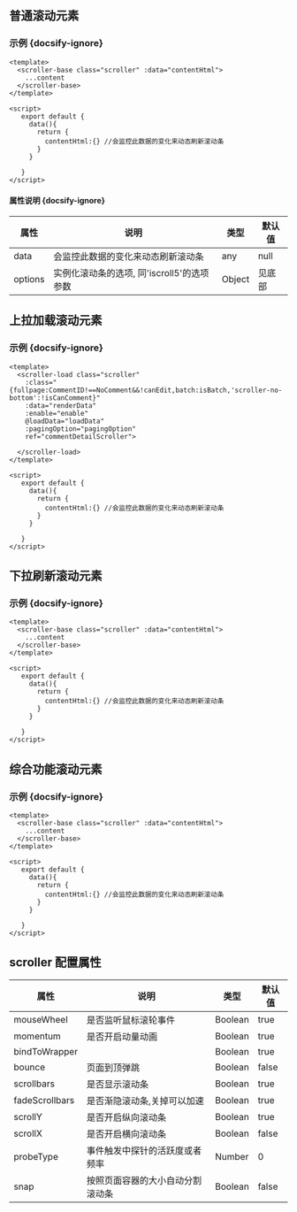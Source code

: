## 普通滚动元素

### 示例 {docsify-ignore}

```
<template>
  <scroller-base class="scroller" :data="contentHtml">
    ...content
  </scroller-base>
</template>

<script>
   export default {
     data(){
       return {
         contentHtml:{} //会监控此数据的变化来动态刷新滚动条
       }
     }

   }
</script>
```

#### 属性说明 {docsify-ignore}

| 属性 | 说明 | 类型 | 默认值 |
| --- | --- | --- | --- |
| data | 会监控此数据的变化来动态刷新滚动条 | any | null |
| options | 实例化滚动条的选项, 同'iscroll5'的选项参数 | Object | 见底部 |

## 上拉加载滚动元素

### 示例 {docsify-ignore}

```
<template>
  <scroller-load class="scroller"
    :class="{fullpage:CommentID!==NoComment&&!canEdit,batch:isBatch,'scroller-no-bottom':!isCanComment}"
    :data="renderData"
    :enable="enable"
    @loadData="loadData"
    :pagingOption="pagingOption"
    ref="commentDetailScroller">

  </scroller-load>
</template>

<script>
   export default {
     data(){
       return {
         contentHtml:{} //会监控此数据的变化来动态刷新滚动条
       }
     }

   }
</script>
```

## 下拉刷新滚动元素

### 示例 {docsify-ignore}

```
<template>
  <scroller-base class="scroller" :data="contentHtml">
    ...content
  </scroller-base>
</template>

<script>
   export default {
     data(){
       return {
         contentHtml:{} //会监控此数据的变化来动态刷新滚动条
       }
     }

   }
</script>
```

## 综合功能滚动元素

### 示例 {docsify-ignore}

```
<template>
  <scroller-base class="scroller" :data="contentHtml">
    ...content
  </scroller-base>
</template>

<script>
   export default {
     data(){
       return {
         contentHtml:{} //会监控此数据的变化来动态刷新滚动条
       }
     }

   }
</script>
```




## scroller 配置属性

| 属性 | 说明 | 类型 | 默认值 |
| --- | --- | --- | --- |
| mouseWheel | 是否监听鼠标滚轮事件 | Boolean | true |
| momentum |   是否开启动量动画  | Boolean | true |
| bindToWrapper |  | Boolean | true |
| bounce | 页面到顶弹跳 | Boolean | false |
| scrollbars | 是否显示滚动条 | Boolean | true |
| fadeScrollbars | 是否渐隐滚动条,关掉可以加速 | Boolean | true |
| scrollY | 是否开启纵向滚动条 | Boolean | true |
| scrollX | 是否开启横向滚动条 | Boolean | false |
| probeType | 事件触发中探针的活跃度或者频率 | Number | 0 |
| snap | 按照页面容器的大小自动分割滚动条 | Boolean | false |